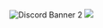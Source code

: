 
<img src="https://discordapp.com/api/guilds/821878958621458464/widget.png?style=banner2" alt="Discord Banner 2"/>


<img src="https://discord-md-badge.vercel.app/api/shield/654377768473067530" />

